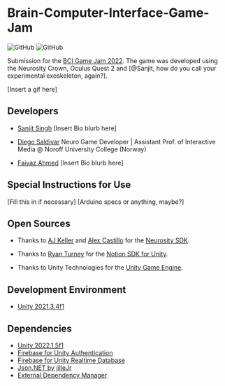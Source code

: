 # Brain-Computer-Interface-Game-Jam

![GitHub](https://img.shields.io/github/release/scarletknight11/Brain-Computer-Interface-Game-Jam?style=for-the-badge)
![GitHub](https://img.shields.io/github/license/scarletknight11/Brain-Computer-Interface-Game-Jam?style=for-the-badge)

Submission for the [BCI Game Jam 2022](https://bci.games/gamejam.html). The game was developed using the Neurosity Crown, Oculus Quest 2 and [@Sanjit, how do you call your experimental exoskeleton, again?].

[Insert a gif here]

## Developers

- [Sanjit Singh](https://github.com/scarletknight11) [Insert Bio blurb here]

- [Diego Saldivar](https://github.com/neurogamedev) Neuro Game Developer | Assistant Prof. of Interactive Media @ Noroff University College (Norway)

- [Faiyaz Ahmed](https://github.com/Faiyaz42) [Insert Bio blurb here]

## Special Instructions for Use

[Fill this in if necessary]
[Arduino specs or anything, maybe?]

## Open Sources

- Thanks to [AJ Keller](https://www.linkedin.com/in/andrewjaykeller/) and [Alex Castillo](https://www.linkedin.com/in/alexcas/) for the [Neurosity SDK](https://docs.neurosity.co/docs/overview). 

- Thanks to [Ryan Turney](https://github.com/ryanturney) for the [Notion SDK for Unity](https://github.com/ryanturney/notion-unity). 

- Thanks to Unity Technologies for the [Unity Game Engine](https://unity.com//).

## Development Environment

- [Unity 2021.3.4f1](https://unity3d.com/unity/whats-new/2021.3.4)

## Dependencies
* [Unity 2022.1.5f1](https://unity3d.com/get-unity/download/archive)
* [Firebase for Unity Authentication](https://developers.google.com/unity/packages#firebase_authentication)
* [Firebase for Unity Realtime Database](https://developers.google.com/unity/packages#firebase_realtime_database)
* [Json.NET by jilleJr](https://github.com/jilleJr/Newtonsoft.Json-for-Unity)
* [External Dependency Manager](https://developers.google.com/unity/packages#external_dependency_manager_for_unity)
